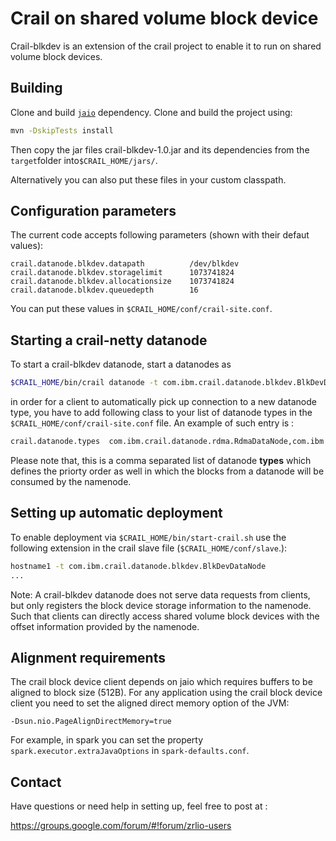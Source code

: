 # Crail on shared volume block deviceCrail-blkdev is an extension of the crail project to enable itto run on shared volume block devices.## BuildingClone and build [`jaio`](https://www.github.com/zrlio/jaio) dependency.Clone and build the project using:```bashmvn -DskipTests install```Then copy the jar files crail-blkdev-1.0.jar and its dependencies from the`target`folder into`$CRAIL_HOME/jars/`.Alternatively you can also put these files in your custom classpath.## Configuration parametersThe current code accepts following parameters (shown with their defaut values):```crail.datanode.blkdev.datapath          /dev/blkdevcrail.datanode.blkdev.storagelimit      1073741824crail.datanode.blkdev.allocationsize    1073741824crail.datanode.blkdev.queuedepth        16```You can put these values in `$CRAIL_HOME/conf/crail-site.conf`.## Starting a crail-netty datanode To start a crail-blkdev datanode, start a datanodes as ```bash $CRAIL_HOME/bin/crail datanode -t com.ibm.crail.datanode.blkdev.BlkDevDataNode```in order for a client to automatically pick up connection to a new datanode type, you have to add following class to your list of datanode types in the`$CRAIL_HOME/conf/crail-site.conf` file. An example of such entry is :```bashcrail.datanode.types  com.ibm.crail.datanode.rdma.RdmaDataNode,com.ibm.crail.datanode.blkdev.BlkDevDataNode```Please note that, this is a comma separated list of datanode **types** which defines the priorty order as well in which the blocks from a datanode will be consumed by the namenode. ## Setting up automatic deploymentTo enable deployment via `$CRAIL_HOME/bin/start-crail.sh` use the following extension in the crail slave file (`$CRAIL_HOME/conf/slave`.): ```bashhostname1 -t com.ibm.crail.datanode.blkdev.BlkDevDataNode...```Note: A crail-blkdev datanode does not serve data requests from clients, butonly registers the block device storage information to the namenode. Such thatclients can directly access shared volume block devices with the offset information providedby the namenode.## Alignment requirementsThe crail block device client depends on jaio which requires buffers to be aligned toblock size (512B). For any application using the crail block device client you needto set the aligned direct memory option of the JVM:```-Dsun.nio.PageAlignDirectMemory=true```For example, in spark you can set the property `spark.executor.extraJavaOptions` in`spark-defaults.conf`.## ContactHave questions or need help in setting up, feel free to post at :https://groups.google.com/forum/#!forum/zrlio-users